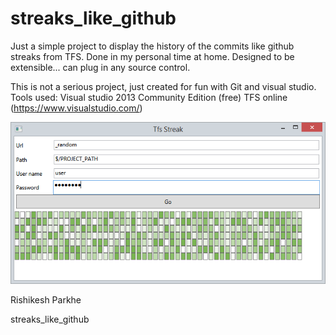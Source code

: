 # streaks_like_github
Just a simple project to display the history of the commits like 
github streaks from TFS. Done in my personal time at home. 
Designed to be extensible... can plug in any source control.

This is not a serious project, just created for fun with Git and visual studio.
Tools used: 
Visual studio 2013 Community Edition (free)
TFS online (https://www.visualstudio.com/)

![alt text](https://github.com/krafty/streaks_like_github/blob/master/Docs/Images/tfs_streak.png "Screenshot")

Rishikesh Parkhe

streaks_like_github
